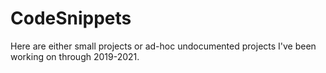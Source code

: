 # CodeSnippets
Here are either small projects or ad-hoc undocumented projects I've been working on through 2019-2021.  
